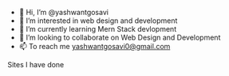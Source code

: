 - 👋 Hi, I’m @yashwantgosavi
- 👀 I’m interested in web design and development
- 🌱 I’m currently learning Mern Stack devlopment
- 💞️ I’m looking to collaborate on Web Design and Development
- 📫 To reach me yashwantgosavi0@gmail.com

Sites I have done
